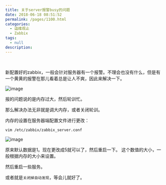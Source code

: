 ```yaml
---
title: 关于server报警busy的问题
date: 2018-06-18 08:51:52
permalink: /pages/1100.html
categories:
  - 运维观止
  - Zabbix
tags:
  - null
description:
---
```


<br><ArticleTopAd></ArticleTopAd>


新配置好的zabbix，一般会针对服务器有一个报警。不理会也没有什么，但是有一个黄黄的报警在那儿看着总是让人不爽，因此来解决一下。

![image](http://t.eryajf.net/imgs/2021/09/bffa496f6c7c2b93.jpg)

报的问题说的是内存过大，然后轮训忙。

那么解决办法无非就是调大内存，或者关闭轮训。

内存的设置在服务器端配置文件进行更改：

```
vim /etc/zabbix/zabbix_server.conf
```

![image](http://t.eryajf.net/imgs/2021/09/70242d23ee0c233a.jpg)

原来默认数据是1。现在更改成5就可以了，然后重启一下。
这个数值的大小，一般根据内存的大小来设置。

然后重启一些服务。

或者就是`关闭掉自动发现`，等会儿就好了。


<br><ArticleTopAd></ArticleTopAd>
